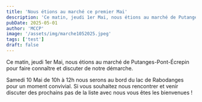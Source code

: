 ```yaml
---
title: 'Nous étions au marché ce premier Mai'
description: 'Ce matin, jeudi 1er Mai, nous étions au marché de Putanges-Pont-Écrepin pour faire connaître et discuter de notre démarche.'
pubDate: 2025-05-01
author: 'MCCP'
image: '/assets/img/marche1052025.jpeg'
tags: ['test']
draft: false
---
```


Ce matin, jeudi 1er Mai, nous étions au marché de Putanges-Pont-Écrepin pour faire connaître et discuter de notre démarche.

Samedi 10 Mai de 10h à 12h nous serons au bord du lac de Rabodanges pour un moment convivial. Si vous souhaitez nous rencontrer et venir discuter des prochains pas de la liste avec nous vous êtes les bienvenues !
